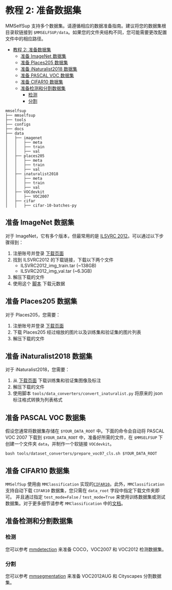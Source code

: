 # 教程 2: 准备数据集

MMSelfSup 支持多个数据集。请遵循相应的数据准备指南。建议将您的数据集根目录软链接到 `$MMSELFSUP/data`。如果您的文件夹结构不同，您可能需要更改配置文件中的相应路径。

- [教程 2: 准备数据集](#教程-2-准备数据集)
  - [准备 ImageNet 数据集](#准备-imagenet-数据集)
  - [准备 Places205 数据集](#准备-places205-数据集)
  - [准备 iNaturalist2018 数据集](#准备-inaturalist2018-数据集)
  - [准备 PASCAL VOC 数据集](#准备-pascal-voc-数据集)
  - [准备 CIFAR10 数据集](#准备-cifar10-数据集)
  - [准备检测和分割数据集](#准备检测和分割数据集)
    - [检测](#检测)
    - [分割](#分割)

```
mmselfsup
├── mmselfsup
├── tools
├── configs
├── docs
├── data
│   ├── imagenet
│   │   ├── meta
│   │   ├── train
│   │   ├── val
│   ├── places205
│   │   ├── meta
│   │   ├── train
│   │   ├── val
│   ├── inaturalist2018
│   │   ├── meta
│   │   ├── train
│   │   ├── val
│   ├── VOCdevkit
│   │   ├── VOC2007
│   ├── cifar
│   │   ├── cifar-10-batches-py

```

## 准备 ImageNet 数据集

对于 ImageNet，它有多个版本，但最常用的是 [ILSVRC 2012](http://www.image-net.org/challenges/LSVRC/2012/)。可以通过以下步骤得到：

1. 注册账号并登录 [下载页面](http://www.image-net.org/download-images)
2. 找到 ILSVRC2012 的下载链接，下载以下两个文件
   - ILSVRC2012_img_train.tar (~138GB)
   - ILSVRC2012_img_val.tar (~6.3GB)
3. 解压下载的文件
4. 使用这个 [脚本](https://github.com/BVLC/caffe/blob/master/data/ilsvrc12/get_ilsvrc_aux.sh) 下载元数据

## 准备 Places205 数据集

对于 Places205，您需要：

1. 注册账号并登录 [下载页面](http://places.csail.mit.edu/downloadData.html)
2. 下载 Places205 经过缩放的图片以及训练集和验证集的图片列表
3. 解压下载的文件

## 准备 iNaturalist2018 数据集

对于 iNaturalist2018，您需要：

1. 从 [下载页面](https://github.com/visipedia/inat_comp/tree/master/2018) 下载训练集和验证集图像及标注
2. 解压下载的文件
3. 使用脚本 `tools/data_converters/convert_inaturalist.py` 将原来的 json 标注格式转换为列表格式

## 准备 PASCAL VOC 数据集

假设您通常将数据集存储在 `$YOUR_DATA_ROOT` 中。下面的命令会自动将 PASCAL VOC 2007 下载到 `$YOUR_DATA_ROOT` 中，准备好所需的文件，在 `$MMSELFSUP` 下创建一个文件夹 `data`，并制作一个软链接 `VOCdevkit`。

```shell
bash tools/dataset_converters/prepare_voc07_cls.sh $YOUR_DATA_ROOT
```

## 准备 CIFAR10 数据集

`MMSelfSup` 使用由 `MMClassification` 实现的[`CIFAR10`](https://github.com/open-mmlab/mmclassification/blob/1.x/mmcls/datasets/cifar.py)。此外，`MMClassification` 支持自动下载 `CIFAR10` 数据集，您只需在 `data_root` 字段中指定下载文件夹即可。 并且通过指定 `test_mode=False` / `test_mode=True` 来使用训练数据集或测试数据集。对于更多细节请参考 `MMClassification` 中的[文档](https://github.com/open-mmlab/mmclassification/blob/1.x/docs/en/user_guides/dataset_prepare.md#cifar)。

## 准备检测和分割数据集

### 检测

您可以参考 [mmdetection](https://github.com/open-mmlab/mmdetection/blob/dev-3.x/docs/en/1_exist_data_model.md) 来准备 COCO，VOC2007 和 VOC2012 检测数据集。

### 分割

您可以参考 [mmsegmentation](https://github.com/open-mmlab/mmsegmentation/blob/dev-1.x/docs/en/user_guides/2_dataset_prepare.md#prepare-datasets) 来准备 VOC2012AUG 和 Cityscapes 分割数据集。
